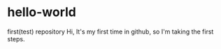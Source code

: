 # hello-world
first(test) repository
Hi,
It's my first time in github, so I'm taking the first steps.
